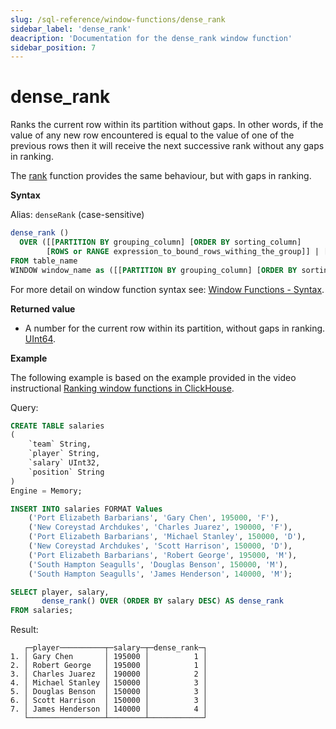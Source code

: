 ```yaml
---
slug: /sql-reference/window-functions/dense_rank
sidebar_label: 'dense_rank'
deacription: 'Documentation for the dense_rank window function'
sidebar_position: 7
---
```


# dense_rank

Ranks the current row within its partition without gaps. In other words, if the value of any new row encountered is equal to the value of one of the previous rows then it will receive the next successive rank without any gaps in ranking.

The [rank](./rank.md) function provides the same behaviour, but with gaps in ranking.

**Syntax**

Alias: `denseRank` (case-sensitive)

```sql
dense_rank ()
  OVER ([[PARTITION BY grouping_column] [ORDER BY sorting_column]
        [ROWS or RANGE expression_to_bound_rows_withing_the_group]] | [window_name])
FROM table_name
WINDOW window_name as ([[PARTITION BY grouping_column] [ORDER BY sorting_column])
```

For more detail on window function syntax see: [Window Functions - Syntax](./index.md/#syntax).

**Returned value**

- A number for the current row within its partition, without gaps in ranking. [UInt64](../data-types/int-uint.md).

**Example**

The following example is based on the example provided in the video instructional [Ranking window functions in ClickHouse](https://youtu.be/Yku9mmBYm_4?si=XIMu1jpYucCQEoXA).

Query:

```sql
CREATE TABLE salaries
(
    `team` String,
    `player` String,
    `salary` UInt32,
    `position` String
)
Engine = Memory;

INSERT INTO salaries FORMAT Values
    ('Port Elizabeth Barbarians', 'Gary Chen', 195000, 'F'),
    ('New Coreystad Archdukes', 'Charles Juarez', 190000, 'F'),
    ('Port Elizabeth Barbarians', 'Michael Stanley', 150000, 'D'),
    ('New Coreystad Archdukes', 'Scott Harrison', 150000, 'D'),
    ('Port Elizabeth Barbarians', 'Robert George', 195000, 'M'),
    ('South Hampton Seagulls', 'Douglas Benson', 150000, 'M'),
    ('South Hampton Seagulls', 'James Henderson', 140000, 'M');
```

```sql
SELECT player, salary,
       dense_rank() OVER (ORDER BY salary DESC) AS dense_rank
FROM salaries;
```

Result:

```response
   ┌─player──────────┬─salary─┬─dense_rank─┐
1. │ Gary Chen       │ 195000 │          1 │
2. │ Robert George   │ 195000 │          1 │
3. │ Charles Juarez  │ 190000 │          2 │
4. │ Michael Stanley │ 150000 │          3 │
5. │ Douglas Benson  │ 150000 │          3 │
6. │ Scott Harrison  │ 150000 │          3 │
7. │ James Henderson │ 140000 │          4 │
   └─────────────────┴────────┴────────────┘
```
